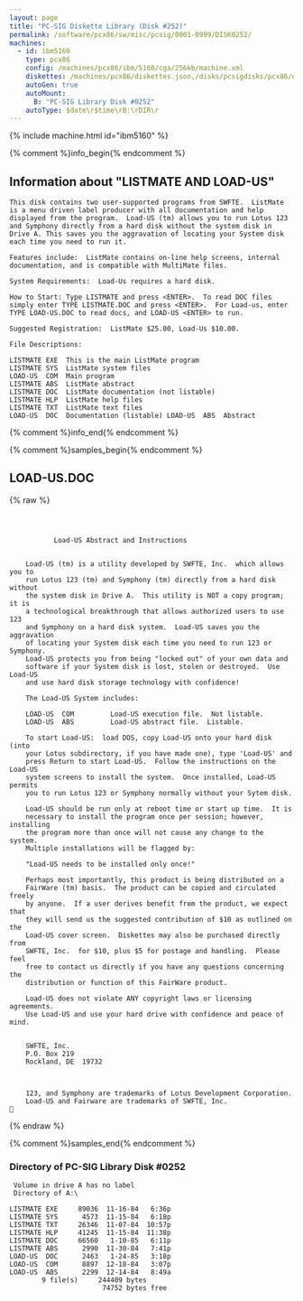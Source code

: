 ```yaml
---
layout: page
title: "PC-SIG Diskette Library (Disk #252)"
permalink: /software/pcx86/sw/misc/pcsig/0001-0999/DISK0252/
machines:
  - id: ibm5160
    type: pcx86
    config: /machines/pcx86/ibm/5160/cga/256kb/machine.xml
    diskettes: /machines/pcx86/diskettes.json,/disks/pcsigdisks/pcx86/diskettes.json
    autoGen: true
    autoMount:
      B: "PC-SIG Library Disk #0252"
    autoType: $date\r$time\rB:\rDIR\r
---
```


{% include machine.html id="ibm5160" %}

{% comment %}info_begin{% endcomment %}

## Information about "LISTMATE AND LOAD-US"

    This disk contains two user-supported programs from SWFTE.  ListMate
    is a menu driven label producer with all documentation and help
    displayed from the program.  Load-US (tm) allows you to run Lotus 123
    and Symphony directly from a hard disk without the system disk in
    Drive A. This saves you the aggravation of locating your System disk
    each time you need to run it.
    
    Features include:  ListMate contains on-line help screens, internal
    documentation, and is compatible with MultiMate files.
    
    System Requirements:  Load-Us requires a hard disk.
    
    How to Start: Type LISTMATE and press <ENTER>.  To read DOC files
    simply enter TYPE LISTMATE.DOC and press <ENTER>.  For Load-us, enter
    TYPE LOAD-US.DOC to read docs, and LOAD-US <ENTER> to run.
    
    Suggested Registration:  ListMate $25.00, Load-Us $10.00.
    
    File Descriptions:
    
    LISTMATE EXE  This is the main ListMate program
    LISTMATE SYS  ListMate system files
    LOAD-US  COM  Main program
    LISTMATE ABS  ListMate abstract
    LISTMATE DOC  ListMate documentation (not listable)
    LISTMATE HLP  ListMate help files
    LISTMATE TXT  ListMate text files
    LOAD-US  DOC  Documentation (listable) LOAD-US  ABS  Abstract
{% comment %}info_end{% endcomment %}

{% comment %}samples_begin{% endcomment %}

## LOAD-US.DOC

{% raw %}
```



		   Load-US Abstract and Instructions


    Load-US (tm) is a utility developed by SWFTE, Inc.	which allows you to
    run Lotus 123 (tm) and Symphony (tm) directly from a hard disk without
    the system disk in Drive A.  This utility is NOT a copy program; it is
    a technological breakthrough that allows authorized users to use 123
    and Symphony on a hard disk system.  Load-US saves you the aggravation
    of locating your System disk each time you need to run 123 or Symphony.
    Load-US protects you from being "locked out" of your own data and
    software if your System disk is lost, stolen or destroyed.	Use Load-US
    and use hard disk storage technology with confidence!

    The Load-US System includes:

	LOAD-US  COM		 Load-US execution file.  Not listable.
	LOAD-US  ABS		 Load-US abstract file.  Listable.

    To start Load-US:  load DOS, copy Load-US onto your hard disk (into
    your Lotus subdirectory, if you have made one), type 'Load-US' and
    press Return to start Load-US.  Follow the instructions on the Load-US
    system screens to install the system.  Once installed, Load-US permits
    you to run Lotus 123 or Symphony normally without your Sytem disk.

    Load-US should be run only at reboot time or start up time.  It is
    necessary to install the program once per session; however, installing
    the program more than once will not cause any change to the system.
    Multiple installations will be flagged by:

	"Load-US needs to be installed only once!"

    Perhaps most importantly, this product is being distributed on a
    FairWare (tm) basis.  The product can be copied and circulated freely
    by anyone.	If a user derives benefit from the product, we expect that
    they will send us the suggested contribution of $10 as outlined on the
    Load-US cover screen.  Diskettes may also be purchased directly from
    SWFTE, Inc.  for $10, plus $5 for postage and handling.  Please feel
    free to contact us directly if you have any questions concerning the
    distribution or function of this FairWare product.

    Load-US does not violate ANY copyright laws or licensing agreements.
    Use Load-US and use your hard drive with confidence and peace of mind.


	SWFTE, Inc.
	P.O. Box 219
	Rockland, DE  19732



    123, and Symphony are trademarks of Lotus Development Corporation.
    Load-US and Fairware are trademarks of SWFTE, Inc.

```
{% endraw %}

{% comment %}samples_end{% endcomment %}

### Directory of PC-SIG Library Disk #0252

     Volume in drive A has no label
     Directory of A:\

    LISTMATE EXE     89036  11-16-84   6:36p
    LISTMATE SYS      4573  11-15-84   6:18p
    LISTMATE TXT     26346  11-07-84  10:57p
    LISTMATE HLP     41245  11-15-84  11:38p
    LISTMATE DOC     66560   1-10-85   6:11p
    LISTMATE ABS      2990  11-30-84   7:41p
    LOAD-US  DOC      2463   1-24-85   3:18p
    LOAD-US  COM      8897  12-18-84   3:07p
    LOAD-US  ABS      2299  12-14-84   8:49a
            9 file(s)     244409 bytes
                           74752 bytes free
